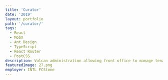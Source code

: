 ```yaml
---
title: 'Curator'
date: '2019'
layout: portfolio
path: '/curator/'
tags:
  - React
  - MobX
  - Ant Design
  - TypeScript
  - React Router
  - PostCSS
description: Vulcan administration allowing front office to manage tenants and users and view trade activity. Developers are able to create feature items.
featuredImage: 27.png
employer: INTL FCStone
---
```

